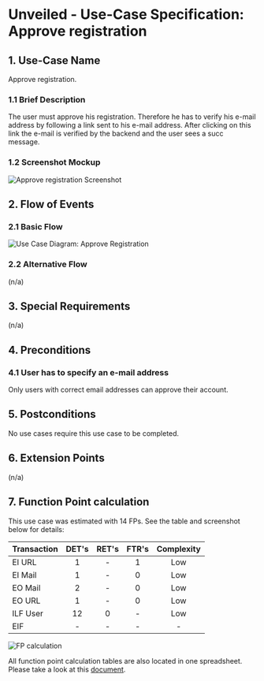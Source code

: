 # Unveiled - Use-Case Specification: Approve registration

## 1. Use-Case Name
Approve registration.

### 1.1 Brief Description
The user must approve his registration. Therefore he has to verify his e-mail address by following a link sent to his e-mail address. After clicking on this link the e-mail is verified by the backend and the user sees a succ message.

### 1.2 Screenshot Mockup
![][screenshot]

## 2. Flow of Events

### 2.1 Basic Flow
![][basic flow]

### 2.2 Alternative Flow
(n/a)

## 3. Special Requirements
(n/a)

## 4. Preconditions
### 4.1 User has to specify an e-mail address
Only users with correct email addresses can approve their account.


## 5. Postconditions
No use cases require this use case to be completed.

## 6. Extension Points
(n/a)

## 7. Function Point calculation
This use case was estimated with 14 FPs. See the table and screenshot below for details:

| Transaction | DET's | RET's | FTR's | Complexity |
|-----------------------|:-:|:-:|:-:|:---:|
| EI URL                | 1 | - | 1 | Low |
| EI Mail               | 1 | - | 0 | Low |
| EO Mail               | 2 | - | 0 | Low |
| EO URL                | 1 | - | 0 | Low |
| ILF User              | 12 | 0 | - | Low |
| EIF                   | - | - | - | - |

![][fp calculation]

All function point calculation tables are also located in one spreadsheet. Please take a look at this [document][fpc spreadsheet].

<!-- Link definitions: -->
[basic flow]: https://raw.githubusercontent.com/SAS-Systems/Unveiled-Documentation/master/Bilder/UC_Diagrams/UC_Diagram_Approve_registration.png "Use Case Diagram: Approve Registration"
[screenshot]: https://raw.githubusercontent.com/SAS-Systems/Unveiled-Documentation/master/Bilder/Screenshots_website/approved_registration.PNG "Approve registration Screenshot"
[fp calculation]: https://raw.githubusercontent.com/SAS-Systems/Unveiled-Documentation/master/Bilder/FP%20calculation/FP_approve_registration.PNG "FP calculation"
[fpc spreadsheet]: https://docs.google.com/spreadsheets/d/1qaz88UHaRb7cXoiOkJ0dJ-R7JvfTxPslJvZ183o6wnU/edit?usp=sharing "Function point calculation spreadsheet"

